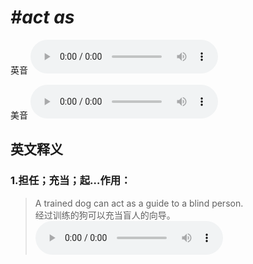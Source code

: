 # ***\#act as*** 
英音
<audio src="./media/act as1_AAC.aac" controls="controls"></audio>

美音
<audio src="./media/act as2_AAC.aac" controls="controls"></audio>



  

英文释义
---
### 1.**担任；充当；起…作用：**  

 > A trained dog can act as a guide to a blind person.  
 > 经过训练的狗可以充当盲人的向导。    
<audio src="./media/7-act.aac" controls="controls"></audio>


